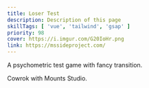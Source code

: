 ```yaml
---
title: Loser Test
description: Description of this page
skillTags: [ 'vue', 'tailwind', 'gsap' ]
priority: 98
cover: https://i.imgur.com/G20IoHr.png
link: https://mssideproject.com/
---
```


A psychometric test game with fancy transition.

Cowrok with  Mounts Studio.
